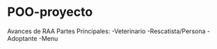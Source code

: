# POO-proyecto
Avances de RAA 
Partes Principales:
  -Veterinario
  -Rescatista/Persona
  -Adoptante
  -Menu
  
